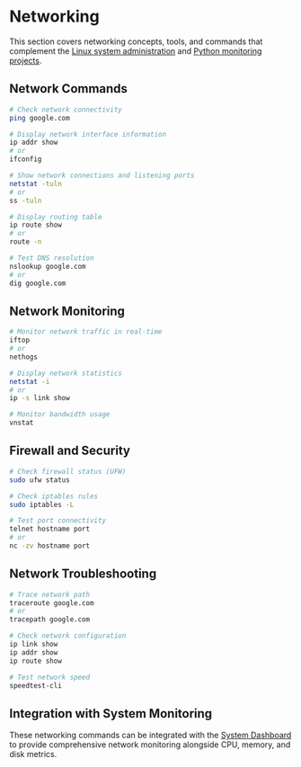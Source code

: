 # Networking

This section covers networking concepts, tools, and commands that complement the [Linux system administration](linux.md) and [Python monitoring projects](python.md).

## Network Commands

```bash
# Check network connectivity
ping google.com

# Display network interface information
ip addr show
# or
ifconfig

# Show network connections and listening ports
netstat -tuln
# or
ss -tuln

# Display routing table
ip route show
# or
route -n

# Test DNS resolution
nslookup google.com
# or
dig google.com
```

## Network Monitoring

```bash
# Monitor network traffic in real-time
iftop
# or
nethogs

# Display network statistics
netstat -i
# or
ip -s link show

# Monitor bandwidth usage
vnstat
```

## Firewall and Security

```bash
# Check firewall status (UFW)
sudo ufw status

# Check iptables rules
sudo iptables -L

# Test port connectivity
telnet hostname port
# or
nc -zv hostname port
```

## Network Troubleshooting

```bash
# Trace network path
traceroute google.com
# or
tracepath google.com

# Check network configuration
ip link show
ip addr show
ip route show

# Test network speed
speedtest-cli
```

## Integration with System Monitoring

These networking commands can be integrated with the [System Dashboard](dashboard.md) to provide comprehensive network monitoring alongside CPU, memory, and disk metrics.
